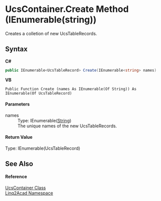 # UcsContainer.Create Method (IEnumerable(string))
 

Creates a colletion of new UcsTableRecords.

## Syntax

**C#**<br />
``` C#
public IEnumerable<UcsTableRecord> Create(IEnumerable<string> names)
```

**VB**<br />
``` VB
Public Function Create (names As IEnumerable(Of String)) As IEnumerable(Of UcsTableRecord)
```


#### Parameters
<dl><dt>names</dt><dd>Type: IEnumerable(<a href="https://docs.microsoft.com/dotnet/api/system.string" target="_blank" rel="noopener noreferrer">String</a>)<br />The unique names of the new UcsTableRecords.</dd></dl>

#### Return Value
Type: IEnumerable(UcsTableRecord)

## See Also


#### Reference
<a href="T_Linq2Acad_UcsContainer.md">UcsContainer Class</a><br /><a href="N_Linq2Acad.md">Linq2Acad Namespace</a><br />
